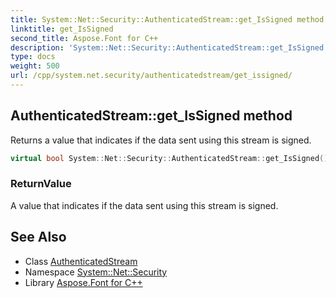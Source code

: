 ```yaml
---
title: System::Net::Security::AuthenticatedStream::get_IsSigned method
linktitle: get_IsSigned
second_title: Aspose.Font for C++
description: 'System::Net::Security::AuthenticatedStream::get_IsSigned method. Returns a value that indicates if the data sent using this stream is signed in C++.'
type: docs
weight: 500
url: /cpp/system.net.security/authenticatedstream/get_issigned/
---
```

## AuthenticatedStream::get_IsSigned method


Returns a value that indicates if the data sent using this stream is signed.

```cpp
virtual bool System::Net::Security::AuthenticatedStream::get_IsSigned() const =0
```


### ReturnValue

A value that indicates if the data sent using this stream is signed.

## See Also

* Class [AuthenticatedStream](../)
* Namespace [System::Net::Security](../../)
* Library [Aspose.Font for C++](../../../)
